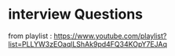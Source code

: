# interview Questions   


from playlist :  https://www.youtube.com/playlist?list=PLLYW3zEOaqlLShAk9pd4FQ34KOpY7EJAq
 
